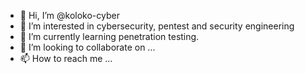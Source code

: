 - 👋 Hi, I’m @koloko-cyber
- 👀 I’m interested in cybersecurity, pentest and security engineering
- 🌱 I’m currently learning penetration testing.
- 💞️ I’m looking to collaborate on ...
- 📫 How to reach me ...

<!---
koloko-cyber/koloko-cyber is a ✨ special ✨ repository because its `README.md` (this file) appears on your GitHub profile.
You can click the Preview link to take a look at your changes.
--->
